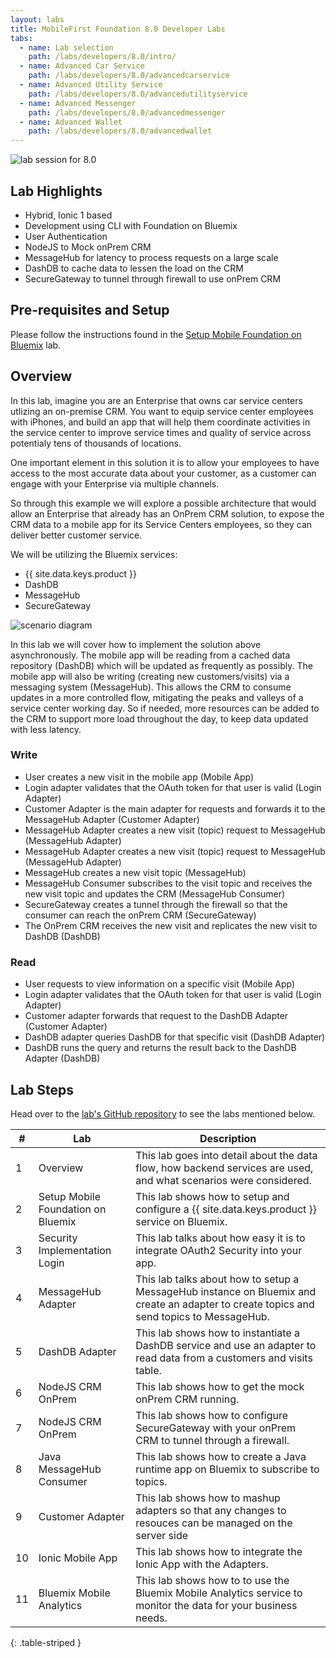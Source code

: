 ```yaml
---
layout: labs
title: MobileFirst Foundation 8.0 Developer Labs
tabs:
  - name: Lab selection
    path: /labs/developers/8.0/intro/
  - name: Advanced Car Service
    path: /labs/developers/8.0/advancedcarservice
  - name: Advanced Utility Service
    path: /labs/developers/8.0/advancedutilityservice
  - name: Advanced Messenger
    path: /labs/developers/8.0/advancedmessenger
  - name: Advanced Wallet
    path: /labs/developers/8.0/advancedwallet
---
```


![lab session for 8.0](../advancedcarservice/screenstory.png)

## Lab Highlights
* Hybrid, Ionic 1 based
* Development using CLI with Foundation on Bluemix
* User Authentication
* NodeJS to Mock onPrem CRM
* MessageHub for latency to process requests on a large scale
* DashDB to cache data to lessen the load on the CRM
* SecureGateway to tunnel through firewall to use onPrem CRM

## Pre-requisites and Setup
Please follow the instructions found in the [Setup Mobile Foundation on Bluemix](https://github.com/MobileFirst-Platform-Developer-Center/MotoCorpService/tree/release80/Lab) lab.

## Overview
In this lab, imagine you are an Enterprise that owns car service centers utlizing an on-premise CRM. You want to equip service center employees with iPhones, and build an app that will help them coordinate activities in the service center to improve service times and quality of service across potentialy tens of thousands of locations.

One important element in this solution it is to allow your employees to have access to the most accurate data about your customer, as a customer can engage with your Enterprise via multiple channels.

So through this example we will explore a possible architecture that would allow an Enterprise that already has an OnPrem CRM solution, to expose the CRM data to a mobile app for its Service Centers employees, so they can deliver better customer service.

We will be utilizing the Bluemix services:

* {{ site.data.keys.product }}
* DashDB
* MessageHub
* SecureGateway

![scenario diagram](../advancedcarservice/diagram.png)

In this lab we will cover how to implement the solution above asynchronously. The mobile app will be reading from a cached data repository (DashDB) which will be updated as frequently as possibly. The mobile app will also be writing (creating new customers/visits) via a messaging system (MessageHub). This allows the CRM to consume updates in a more controlled flow, mitigating the peaks and valleys of a service center working day. So if needed, more resources can be added to the CRM to support more load throughout the day, to keep data updated with less latency.

### Write
* User creates a new visit in the mobile app (Mobile App)
* Login adapter validates that the OAuth token for that user is valid (Login Adapter)
* Customer Adapter is the main adapter for requests and forwards it to the MessageHub Adapter (Customer Adapter)
* MessageHub Adapter creates a new visit (topic) request to MessageHub (MessageHub Adapter)
* MessageHub Adapter creates a new visit (topic) request to MessageHub (MessageHub Adapter)
* MessageHub creates a new visit topic (MessageHub)
* MessageHub Consumer subscribes to the visit topic and receives the new visit topic and updates the CRM (MessageHub Consumer)
* SecureGateway creates a tunnel through the firewall so that the consumer can reach the onPrem CRM (SecureGateway)
* The OnPrem CRM receives the new visit and replicates the new visit to DashDB (DashDB)

### Read
* User requests to view information on a specific visit (Mobile App)
* Login adapter validates that the OAuth token for that user is valid (Login Adapter)
* Customer adapter forwards that request to the DashDB Adapter (Customer Adapter)
* DashDB adapter queries DashDB for that specific visit (DashDB Adapter)
* DashDB runs the query and returns the result back to the DashDB Adapter (DashDB)

## Lab Steps
Head over to the [lab's GitHub repository](https://github.com/MobileFirst-Platform-Developer-Center/MotoCorpService/tree/release80/Lab) to see the labs mentioned below.

| #  | Lab      | Description |
|----|----------|-------------|
| 1  | Overview | This lab goes into detail about the data flow, how backend services are used, and what scenarios were considered.|
| 2  | Setup Mobile Foundation on Bluemix | This lab shows how to setup and configure a {{ site.data.keys.product }} service on Bluemix. |
| 3  | Security Implementation Login | This lab talks about how easy it is to integrate OAuth2 Security into your app. |
| 4  | MessageHub Adapter | This lab talks about how to setup a MessageHub instance on Bluemix and create an adapter to create topics and send topics to MessageHub. |
| 5  | DashDB Adapter | This lab shows how to instantiate a DashDB service and use an adapter to read data from a customers and visits table. |
| 6  | NodeJS CRM OnPrem | This lab shows how to get the mock onPrem CRM running. |
| 7  | NodeJS CRM OnPrem | This lab shows how to configure SecureGateway with your onPrem CRM to tunnel through a firewall. |
| 8  | Java MessageHub Consumer | This lab shows how to create a Java runtime app on Bluemix to subscribe to topics. |
| 9  | Customer Adapter | This lab shows how to mashup adapters so that any changes to resouces can be managed on the server side |
| 10 | Ionic Mobile App | This lab shows how to integrate the Ionic App with the Adapters. |
| 11 | Bluemix Mobile Analytics | This lab shows how to to use the Bluemix Mobile Analytics service to monitor the data for your business needs. |
{: .table-striped }
